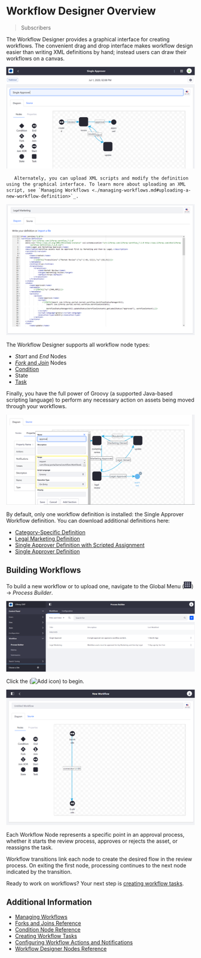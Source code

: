 # Workflow Designer Overview

> Subscribers

The Workflow Designer provides a graphical interface for creating workflows. The convenient drag and drop interface makes workflow design easier than writing XML definitions by hand; instead users can draw their workflows on a canvas.

![You can drag and drop nodes on the Canvas.](./workflow-designer-overview/images/04.png)

```tip::
   Alternately, you can upload XML scripts and modify the definition using the graphical interface. To learn more about uploading an XML script, see `Managing Workflows <./managing-workflows.md#uploading-a-new-workflow-definition>`_.
```

![Use the Source tab to upload an XML file.](./workflow-designer-overview/images/03.png)

The Workflow Designer supports all workflow node types:

* _Start_ and _End_ Nodes
* [_Fork_ and _Join_](./workflow-designer/using-forks-joins-and-conditions.md) Nodes
* [Condition](./workflow-designer/using-forks-joins-and-conditions.md)
* State
* [Task](./workflow-designer/creating-workflow-tasks.md)

Finally, you have the full power of Groovy (a supported Java-based scripting language) to perform any necessary action on assets being moved through your workflows.

![Users can add a Groovy script to their workflow nodes.](./workflow-designer-overview/images/05.png)

By default, only one workflow definition is installed: the Single Approver Workflow definition. You can download additional definitions here:

* [Category-Specific Definition](./workflow-designer-overview/category-specific-definition.xml)
* [Legal Marketing Definition](./workflow-designer-overview/legal-marketing-definition.xml)
* [Single Approver Definition with Scripted Assignment](./workflow-designer-overview/single-approver-definition-scripted-assignment.xml)
* [Single Approver Definition](./workflow-designer-overview/single-approver-definition.xml)

## Building Workflows

To build a new workflow or to upload one, navigate to the Global Menu (![Global Menu](../../../images/icon-applications-menu.png)) &rarr; _Process Builder_.

![Navigate to the Process Builder to manage workflows.](./workflow-designer-overview/images/01.png)

Click the (![Add icon](../../../images/icon-add.png)) to begin.

![Use the intuitive drag and drop to build a workflow.](./workflow-designer-overview/images/02.png)

Each Workflow Node represents a specific point in an approval process, whether it starts the review process, approves or rejects the asset, or reassigns the task.

Workflow transitions link each node to create the desired flow in the review process. On exiting the first node, processing continues to the next node indicated by the transition.

Ready to work on workflows? Your next step is [creating workflow tasks](./workflow-designer/creating-workflow-tasks.md).

## Additional Information

* [Managing Workflows](./managing-workflows.md)
* [Forks and Joins Reference](./workflow-designer/forks-and-joins-reference.md)
* [Condition Node Reference](./workflow-designer/condition-node-reference.md)
* [Creating Workflow Tasks](./workflow-designer/creating-workflow-tasks.md)
* [Configuring Workflow Actions and Notifications](./workflow-designer/configuring-workflow-actions-and-notifications.md)
* [Workflow Designer Nodes Reference](./workflow-designer/workflow-designer-nodes-reference.md)

